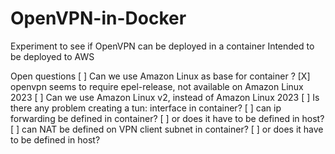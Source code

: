 # OpenVPN-in-Docker
Experiment to see if OpenVPN can be deployed in a container
Intended to be deployed to AWS

Open questions
[ ] Can we use Amazon Linux as base for container ?
    [X] openvpn seems to require epel-release, not available on Amazon Linux 2023
        [ ] Can we use Amazon Linux v2, instead of Amazon Linux 2023
[ ] Is there any problem creating a tun: interface in container?
[ ] can ip forwarding be defined in container?
    [ ] or does it have to be defined in host?
[ ] can NAT be defined on VPN client subnet in container?
    [ ] or does it have to be defined in host?
    
